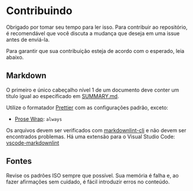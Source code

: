 # Contribuindo

Obrigado por tomar seu tempo para ler isso. Para contribuir ao repositório, é
recomendável que você discuta a mudança que deseja em uma issue antes de
enviá-la.

Para garantir que sua contribuição esteja de acordo com o esperado, leia abaixo.

## Markdown

O primeiro e único cabeçalho nível 1 de um documento deve conter um título igual
ao especificado em [SUMMARY.md](./src/SUMMARY.md).

Utilize o formatador [Prettier](https://prettier.io/) com as configurações
padrão, exceto:

- [Prose Wrap](https://prettier.io/docs/en/options.html#prose-wrap): `always`

Os arquivos devem ser verificados com
[markdownlint-cli](https://github.com/igorshubovych/markdownlint-cli) e não
devem ser encontrados problemas. Há uma extensão para o Visual Studio Code:
[vscode-markdownlint](https://github.com/DavidAnson/vscode-markdownlint)

## Fontes

Revise os padrões ISO sempre que possível. Sua memória é falha e, ao fazer
afirmações sem cuidado, é fácil introduzir erros no conteúdo.
